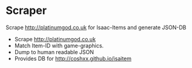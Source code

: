 # Scraper
Scrape http://platinumgod.co.uk for Isaac-Items and generate JSON-DB
* Scrape http://platinumgod.co.uk
* Match Item-ID with game-graphics.
* Dump to human readable JSON
* Provides DB for http://coshxx.github.io/isaitem
